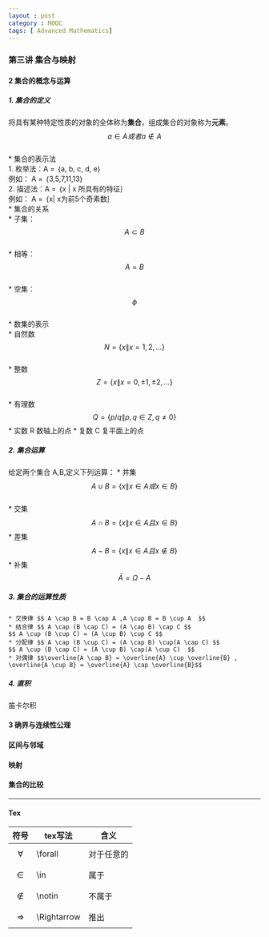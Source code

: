 ```yaml
---
layout : post
category : MOOC
tags: [ Advanced Mathematics]
---
```


### 第三讲 集合与映射  

#### 2 集合的概念与运算  

##### 1.  集合的定义  
将具有某种特定性质的对象的全体称为**集合**，组成集合的对象称为**元素**。  $$a \in A 或者 a \notin A $$  
	*  集合的表示法  
		1. 枚举法：A = ｛a, b, c, d, e｝  
例如： A = ｛3,5,7,11,13｝  
		2. 描述法：A = ｛x \| x 所具有的特征｝  
例如： A = ｛x| x为前5个奇素数｝   
	*  集合的关系    
		* 子集：$$A \subset B$$   
		* 相等：$$A = B$$  
		* 空集： $$\phi$$  
	* 数集的表示  
		* 自然数 $$N = \{x \| x = 1,2,...\}$$  
		* 整数 $$Z = \{x \| x = 0, ±1, ±2,...\}$$  
		* 有理数 $$Q = \{p/q \| p,q \in Z, q \neq 0  \}$$
		* 实数 R 数轴上的点
		* 复数 C 复平面上的点  
##### 2. 集合运算  
给定两个集合 A,B,定义下列运算：
	* 并集 $$A\cup B = \{ x \| x \in A 或 x \in B \}$$  
	* 交集 $$A\cap B = \{ x \| x \in A 且 x \in B \}$$ 
	* 差集 $$A - B = \{ x \| x \in A 且 x \notin B \} $$
	* 补集 $$ \bar{A} = \Omega - A$$ 
##### 3. 集合的运算性质
	* 交换律 $$ A \cap B = B \cap A ,A \cup B = B \cup A  $$  
	* 结合律 $$ A \cap (B \cap C) = (A \cap B) \cap C $$  
	$$ A \cup (B \cup C) = (A \cup B) \cup C $$  
	* 分配律 $$ A \cap (B \cup C) = (A \cap B) \cup(A \cap C) $$  
	$$ A \cup (B \cap C) = (A \cup B) \cap(A \cup C)  $$  
	* 对偶律 $$\overline{A \cap B} = \overline{A} \cup \overline{B} , \overline{A \cup B} = \overline{A} \cap \overline{B}$$  
##### 4. 直积
笛卡尔积	

#### 3 确界与连续性公理  

#### 区间与邻域

#### 映射

#### 集合的比较

---

#### Tex  

|符号|tex写法|含义|  
|---|---|---|  
|$$\forall$$|\forall|对于任意的|  
|$$\in$$|\in|属于|  
|$$\notin$$|\notin|不属于|
|$$\Rightarrow$$|\Rightarrow|推出|
